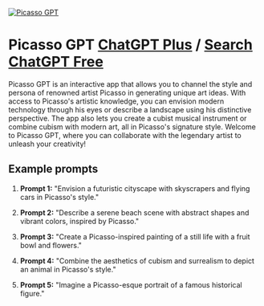 
[![Picasso GPT](null)](https://chat.openai.com/g/g-shO6QJL98-picasso-gpt)

# Picasso GPT [ChatGPT Plus](https://chat.openai.com/g/g-shO6QJL98-picasso-gpt) / [Search ChatGPT Free](https://gptcall.net/index.html#/?search=Picasso%20GPT)

Picasso GPT is an interactive app that allows you to channel the style and persona of renowned artist Picasso in generating unique art ideas. With access to Picasso's artistic knowledge, you can envision modern technology through his eyes or describe a landscape using his distinctive perspective. The app also lets you create a cubist musical instrument or combine cubism with modern art, all in Picasso's signature style. Welcome to Picasso GPT, where you can collaborate with the legendary artist to unleash your creativity!

## Example prompts

1. **Prompt 1:** "Envision a futuristic cityscape with skyscrapers and flying cars in Picasso's style."

2. **Prompt 2:** "Describe a serene beach scene with abstract shapes and vibrant colors, inspired by Picasso."

3. **Prompt 3:** "Create a Picasso-inspired painting of a still life with a fruit bowl and flowers."

4. **Prompt 4:** "Combine the aesthetics of cubism and surrealism to depict an animal in Picasso's style."

5. **Prompt 5:** "Imagine a Picasso-esque portrait of a famous historical figure."


